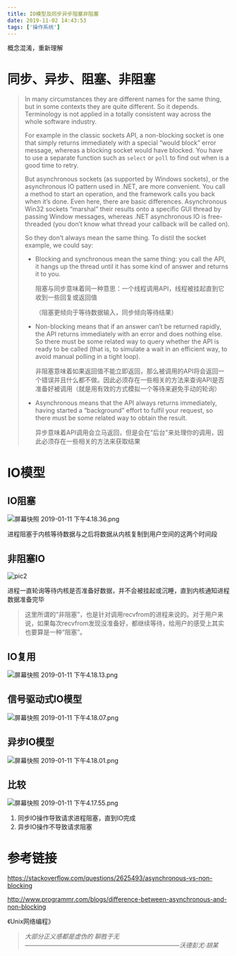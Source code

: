 ```yaml
---
title: IO模型及同步异步阻塞非阻塞
date: 2019-11-02 14:43:53
tags: ['操作系统']
---
```


概念混淆，重新理解

<!--more-->

# 同步、异步、阻塞、非阻塞

> In many circumstances they are different names for the same thing, but in some contexts they are quite different. So it depends. Terminology is not applied in a totally consistent way across the whole software industry.
>
> For example in the classic sockets API, a non-blocking socket is one that simply returns immediately with a special “would block” error message, whereas a blocking socket would have blocked. You have to use a separate function such as `select` or `poll` to find out when is a good time to retry.
>
> But asynchronous sockets (as supported by Windows sockets), or the asynchronous IO pattern used in .NET, are more convenient. You call a method to start an operation, and the framework calls you back when it’s done. Even here, there are basic differences. Asynchronous Win32 sockets “marshal” their results onto a specific GUI thread by passing Window messages, whereas .NET asynchronous IO is free-threaded (you don’t know what thread your callback will be called on).
>
> So they don’t always mean the same thing. To distil the socket example, we could say:
>
> - Blocking and synchronous mean the same thing: you call the API, it hangs up the thread until it has some kind of answer and returns it to you.
>
>   阻塞与同步意味着同一种意思：一个线程调用API，线程被挂起直到它收到一些回复或返回值
>
>   （阻塞更倾向于等待数据输入，同步倾向等待结果）
>
> - Non-blocking means that if an answer can’t be returned rapidly, the API returns immediately with an error and does nothing else. So there must be some related way to query whether the API is ready to be called (that is, to simulate a wait in an efficient way, to avoid manual polling in a tight loop).
>
>   非阻塞意味着如果返回值不能立即返回，那么被调用的API将会返回一个错误并且什么都不做。因此必须存在一些相关的方法来查询API是否准备好被调用（就是用有效的方式模拟一个等待来避免手动的轮询）
>
> - Asynchronous means that the API always returns immediately, having started a “background” effort to fulfil your request, so there must be some related way to obtain the result.
>
>   异步意味着API调用会立马返回，但是会在“后台”来处理你的调用，因此必须存在一些相关的方法来获取结果

# IO模型

## IO阻塞

![屏幕快照 2019-01-11 下午4.18.36.png](https://i.loli.net/2019/01/11/5c38516df0249.png)

进程阻塞于内核等待数据与之后将数据从内核复制到用户空间的这两个时间段

## 非阻塞IO

![pic2](https://i.loli.net/2019/01/11/5c38516e2103b.png)

进程一直轮询等待内核是否准备好数据，并不会被挂起或沉睡，直到内核通知进程数据准备完毕

> 这里所谓的“非阻塞”，也是针对调用recvfrom的进程来说的。对于用户来说，如果每次recvfrom发现没准备好，都继续等待，给用户的感受上其实也要算是一种“阻塞”。

## IO复用

![屏幕快照 2019-01-11 下午4.18.13.png](https://i.loli.net/2019/01/11/5c38516e26b74.png)

## 信号驱动式IO模型

![屏幕快照 2019-01-11 下午4.18.07.png](https://i.loli.net/2019/01/11/5c38516e1f2fc.png)

## 异步IO模型

![屏幕快照 2019-01-11 下午4.18.01.png](https://i.loli.net/2019/01/11/5c38516e1fccd.png)

## 比较

![屏幕快照 2019-01-11 下午4.17.55.png](https://i.loli.net/2019/01/11/5c38516e2896d.png)

1. 同步IO操作导致请求进程阻塞，直到IO完成
2. 异步IO操作不导致请求阻塞

# 参考链接

https://stackoverflow.com/questions/2625493/asynchronous-vs-non-blocking

http://www.programmr.com/blogs/difference-between-asynchronous-and-non-blocking

《Unix网络编程》

















> *大部分正义感都是虚伪的 聊胜于无   —————————————————————————沃德彭尤·胡某*

